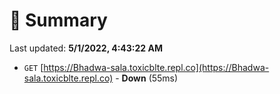 # 📖 Summary
Last updated: **5/1/2022, 4:43:22 AM**

- `GET` [https://Bhadwa-sala.toxicblte.repl.co](https://Bhadwa-sala.toxicblte.repl.co) - **Down** (55ms)

